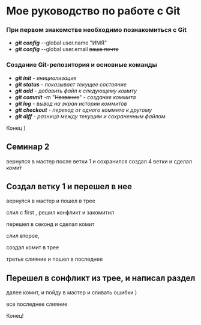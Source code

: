 # Мое руководство по работе с Git

### При первом знакомстве необходимо познакомиться с Git

* ***git config*** --global user.name "ИМЯ"
* ***git config*** --global user.email ~~ваша почта~~

### Создание Git-репозитория и основные команды

* ***git init*** - *инициализация*
* ***git status*** - *показывает текущее состояние*
* ***git add*** - *добавить файл к следующему комиту*
* ***git commit*** -m "~~Название~~" - *создание коммита*
* ***git log*** - *вывод на экран истории коммитов*
* ***git checkout*** - *переход от одного коммита к другому*
* ***git diff*** - *разница между текущим и сохраненным файлом*

Конец )

## Семинар 2

вернулся в мастер после ветки 1 и сохранился
создал 4 ветки и сделал комит
## Создал ветку 1 и перешел в нее

вернулся в мастер и пошел в трее

слил с first , решил конфликт и закомитил

перешел в секонд и сделал комит

слил второе, 


создал комит в трее

третье слияние  и пошел в последнее



## Перешел в сонфликт из трее, и написал раздел

далее комит, и пойду в мастер и сливать ошибки )
 
все последнее слияние 

Конец!